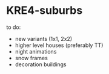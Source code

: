 # KRE4-suburbs

to do:
  
  - new variants (1x1, 2x2)
  - higher level houses (preferably TT)
  - night animations
  - snow frames
  - decoration buildings
